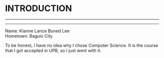 # INTRODUCTION
***
***
Name: Kianne Lance Buned Lee \
Hometown: Baguio City

To be honest, I have no idea why I chose Computer Science. It is the course that I got accepted in UPB, so I just went with it.
